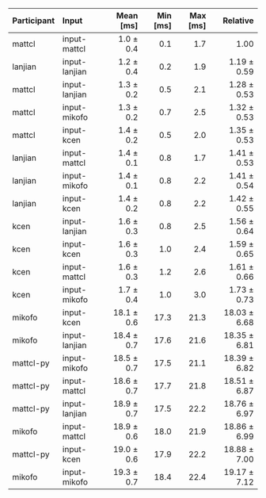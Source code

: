 | Participant | Input | Mean [ms] | Min [ms] | Max [ms] | Relative |
|:---|:---|---:|---:|---:|---:|
| mattcl | input-mattcl | 1.0 ± 0.4 | 0.1 | 1.7 | 1.00 |
| lanjian | input-lanjian | 1.2 ± 0.4 | 0.2 | 1.9 | 1.19 ± 0.59 |
| mattcl | input-lanjian | 1.3 ± 0.2 | 0.5 | 2.1 | 1.28 ± 0.53 |
| mattcl | input-mikofo | 1.3 ± 0.2 | 0.7 | 2.5 | 1.32 ± 0.53 |
| mattcl | input-kcen | 1.4 ± 0.2 | 0.5 | 2.0 | 1.35 ± 0.53 |
| lanjian | input-mattcl | 1.4 ± 0.1 | 0.8 | 1.7 | 1.41 ± 0.53 |
| lanjian | input-mikofo | 1.4 ± 0.1 | 0.8 | 2.2 | 1.41 ± 0.54 |
| lanjian | input-kcen | 1.4 ± 0.2 | 0.8 | 2.2 | 1.42 ± 0.55 |
| kcen | input-lanjian | 1.6 ± 0.3 | 0.8 | 2.5 | 1.56 ± 0.64 |
| kcen | input-kcen | 1.6 ± 0.3 | 1.0 | 2.4 | 1.59 ± 0.65 |
| kcen | input-mattcl | 1.6 ± 0.3 | 1.2 | 2.6 | 1.61 ± 0.66 |
| kcen | input-mikofo | 1.7 ± 0.4 | 1.0 | 3.0 | 1.73 ± 0.73 |
| mikofo | input-kcen | 18.1 ± 0.6 | 17.3 | 21.3 | 18.03 ± 6.68 |
| mikofo | input-lanjian | 18.4 ± 0.7 | 17.6 | 21.6 | 18.35 ± 6.81 |
| mattcl-py | input-mikofo | 18.5 ± 0.7 | 17.5 | 21.1 | 18.39 ± 6.82 |
| mattcl-py | input-mattcl | 18.6 ± 0.7 | 17.7 | 21.8 | 18.51 ± 6.87 |
| mattcl-py | input-lanjian | 18.9 ± 0.7 | 17.5 | 22.2 | 18.76 ± 6.97 |
| mikofo | input-mattcl | 18.9 ± 0.6 | 18.0 | 21.9 | 18.86 ± 6.99 |
| mattcl-py | input-kcen | 19.0 ± 0.6 | 17.9 | 22.2 | 18.88 ± 7.00 |
| mikofo | input-mikofo | 19.3 ± 0.7 | 18.4 | 22.4 | 19.17 ± 7.12 |

